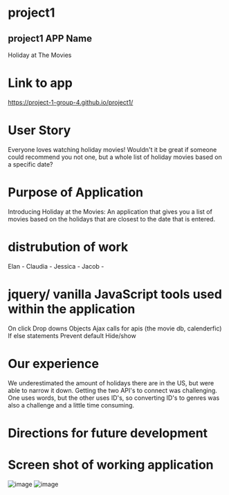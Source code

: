 # project1
## project1  APP Name
Holiday at The Movies

# Link to app
https://project-1-group-4.github.io/project1/

# User Story
Everyone loves watching holiday movies! Wouldn't it be great if someone could recommend you not one, but a whole list of holiday movies based on a specific date?

# Purpose of Application
Introducing Holiday at the Movies: An application that gives you a list of movies based on the holidays that are closest to the date that is entered.

# distrubution of work
Elan -
Claudia -
Jessica -
Jacob -

# jquery/ vanilla JavaScript tools used within the application
On click
Drop downs
Objects
Ajax calls for apis (the movie db, calenderfic)
If else statements
Prevent default
Hide/show

# Our experience
We underestimated the amount of holidays there are in the US, but were able to narrow it down. Getting the two API's to connect was challenging. One uses words, but the other uses ID's, so converting ID's to genres was also a challenge and a little time consuming.

# Directions for future development


# Screen shot of working application

![image](https://user-images.githubusercontent.com/71417500/98751439-ba690780-2385-11eb-91cb-e625d38bba5c.png)
![image](https://user-images.githubusercontent.com/71417500/98751528-e1bfd480-2385-11eb-8956-194ed5f3ecb3.png)
